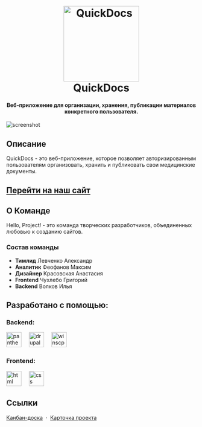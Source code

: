 
<h1 align="center">
  <br>
  <a href="https://dev-hello-project.pantheonsite.io"><img src="https://dev-hello-project.pantheonsite.io/sites/default/files/3d4c5770c88b5b3ab7287096ea90fac7%20%282%29-Photoroom.png" alt="QuickDocs" width="200"></a>
  <br>
  QuickDocs
  <br>
</h1>

<h4 align="center">Веб-приложение для организации, хранения, публикации  материалов  конкретного пользователя.</h4>

![screenshot](https://i.postimg.cc/qqYWKS8q/image-translated-3.jpg)

## Описание
QuickDocs - это веб-приложение, которое позволяет авторизированным пользователям организовать, хранить и публиковать свои медицинские документы.

## <a href="https://dev-hello-project.pantheonsite.io/">Перейти на наш сайт</a>

## О Команде
Hello, Project! - это команда творческих разработчиков, объединенных любовью к созданию сайтов.
### Состав команды
- **Тимлид** Левченко Александр
- **Аналитик** Феофанов Максим
- **Дизайнер** Красовская Анастасия
- **Frontend** Чухлебо Григорий
- **Backend** Волков Илья



## Разработано с помощью:
<div align="left">
  <h3>Backend:</h3>
  <a href="https://pantheon.io/"><img src="https://images.crunchbase.com/image/upload/c_pad,f_auto,q_auto:eco,dpr_1/utd3fiakogqlct2uk4fk" height="40" alt="pantheon logo"  /></a>
  <img width="12" />
  <a href="https://www.drupal.org/about/10"><img src="https://cdn.worldvectorlogo.com/logos/drupal-3.svg" height="40" alt="drupal logo"  /></a>
  <img width="12" />
  <a href="https://winscp.net/eng/index.php"><img src="https://upload.wikimedia.org/wikipedia/commons/d/de/WinSCP_Logo.png" height="40" alt="winscp logo"  /></a>
  <img width="12" />
  </br>
  <h3>Frontend:</h3>
  <a href="https://www.w3.org/html/"><img src="https://fuzeservers.ru/wp-content/uploads/1/2/f/12fe80952f7ce58a3adc27c592b3a3c9.png" height="40" alt="html logo"  /></a>
  <img width="12" />
  <a href="https://www.w3.org/Style/CSS/Overview.en.html"><img src="https://gas-kvas.com/uploads/posts/2023-02/1675463201_gas-kvas-com-p-fonovii-risunok-v-css3-16.jpg" height="40" alt="css logo"  /></a>
  <img width="12" />
</div>

## Ссылки

[Канбан-доска](https://yougile.com/team/47cdad97f983/DIGITAL-PORTFOLIO/Задачи) &nbsp;&middot;&nbsp;
[Карточка проекта](https://project.ai-info.ru/sites/default/files/kartochka_proekta.pdf)
